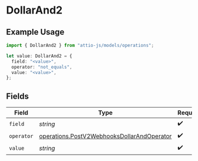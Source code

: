 # DollarAnd2

## Example Usage

```typescript
import { DollarAnd2 } from "attio-js/models/operations";

let value: DollarAnd2 = {
  field: "<value>",
  operator: "not_equals",
  value: "<value>",
};
```

## Fields

| Field                                                                                                    | Type                                                                                                     | Required                                                                                                 | Description                                                                                              |
| -------------------------------------------------------------------------------------------------------- | -------------------------------------------------------------------------------------------------------- | -------------------------------------------------------------------------------------------------------- | -------------------------------------------------------------------------------------------------------- |
| `field`                                                                                                  | *string*                                                                                                 | :heavy_check_mark:                                                                                       | N/A                                                                                                      |
| `operator`                                                                                               | [operations.PostV2WebhooksDollarAndOperator](../../models/operations/postv2webhooksdollarandoperator.md) | :heavy_check_mark:                                                                                       | N/A                                                                                                      |
| `value`                                                                                                  | *string*                                                                                                 | :heavy_check_mark:                                                                                       | N/A                                                                                                      |